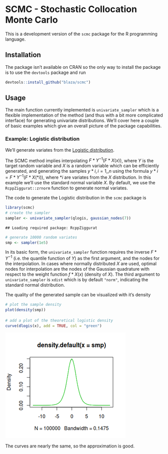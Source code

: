 SCMC - Stochastic Collocation Monte Carlo
================

This is a development version of the `scmc` package for the R
programming language.

## Installation

The package isn’t available on CRAN so the only way to install the
package is to use the `devtools` package and run

``` r
devtools::install_github("blaza/scmc")
```

## Usage

The main function currently implemented is `univariate_sampler` which is
a flexible implementation of the method (and thus with a bit more
complicated interface) for generating univariate distributions. We’ll
cover here a couple of basic examples which give an overall picture of
the package capabilities.

### Example: Logistic distribution

We’ll generate variates from the [Logistic
distribution](https://en.wikipedia.org/wiki/Logistic_distribution).

The SCMC method implies interpolating $F*Y^{-1}(F*X(x))$, where $Y$ is
the target random variable and $X$ is a random variable which can be
efficiently generated, and generating the samples $y*i, i=1,,n$ using
the formula $y*i = F*Y^{-1}(F*X(*i))$, where $*i$ are variates from the
$X$ distribution. In this example we’ll use the standard normal variable
$X$. By default, we use the `RcppZiggurat::zrnorm` function to generate
normal variates.

The code to generate the Logistic distribution in the `scmc` package is

``` r
library(scmc)
# create the sampler
sampler <- univariate_sampler(qlogis, gaussian_nodes(7))
```

    ## Loading required package: RcppZiggurat

``` r
# generate 10000 random variates
smp <- sampler(1e5)
```

In its basic form, the `univariate_sampler` function requires the
inverse $F*Y^{-1}$ (i.e. the quantile function of $Y$) as the first
argument, and the nodes for the interpolation. In cases where normally
distributed $X$ are used, optimal nodes for interpolation are the nodes
of the Gaussian quadrature with respect to the weight function $f*X(x)$
(density of $X$). The third argument to `univariate_sampler` is `xdist`
which is by default `"norm"`, indicating the standard normal
distribution.

The quality of the generated sample can be visualized with it’s density

``` r
# plot the sample density
plot(density(smp))

# add a plot of the theoretical logistic density
curve(dlogis(x), add = TRUE, col = "green")
```

![](README.tex_files/figure-gfm/unnamed-chunk-3-1.png)<!-- -->

The curves are nearly the same, so the approximation is good.
